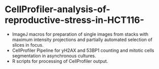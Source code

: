 # CellProfiler-analysis-of-reproductive-stress-in-HCT116-
 * ImageJ macros for preparation of single images from stacks with maximum intensity projections and partially automated selection of slices in focus.
 * CellProfiler Pipeline for yH2AX and 53BP1 counting and mitotic cells segmentation in asynchronous cultures. 
 * R scripts for processing of CellProfiler output.
